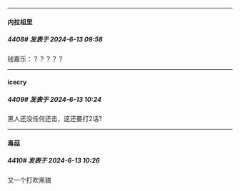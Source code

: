 ﻿
*****

####  内拉祖里  
##### 4408#       发表于 2024-6-13 09:58

钱嘉乐：？？？？？


*****

####  icecry  
##### 4409#       发表于 2024-6-13 10:24

黑人还没任何还击，这还要打2话?

*****

####  毒菇  
##### 4410#       发表于 2024-6-13 10:26

又一个打吹黑狼

